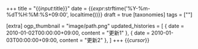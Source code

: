 +++
title = "{{_input_:title}}"
date = {{_expr_:strftime('%Y-%m-%dT%H:%M:%S+09:00', localtime())}}
draft = true
[taxonomies]
tags = [""]

[extra]
ogp_thumbnail = "image/path.png"
updated_histories = [
  { date = 2010-01-02T00:00:00+09:00, content = "更新1" },
  { date = 2010-01-03T00:00:00+09:00, content = "更新2" },
]
+++
{{_cursor_}}

